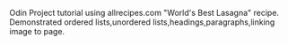 Odin Project tutorial using allrecipes.com "World's Best Lasagna" recipe.  Demonstrated ordered lists,unordered lists,headings,paragraphs,linking image to page.
